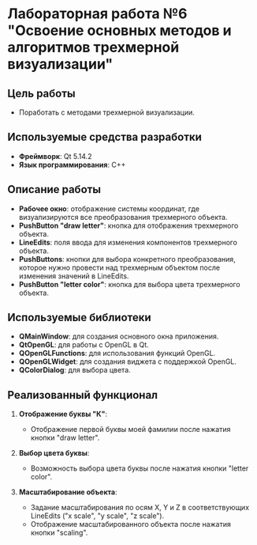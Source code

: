 # Лабораторная работа №6 "Освоение основных методов и алгоритмов трехмерной визуализации"

## Цель работы

- Поработать с методами трехмерной визуализации.

## Используемые средства разработки

- **Фреймворк**: Qt 5.14.2
- **Язык программирования**: C++

## Описание работы

- **Рабочее окно**: отображение системы координат, где визуализируются все преобразования трехмерного объекта.
- **PushButton "draw letter"**: кнопка для отображения трехмерного объекта.
- **LineEdits**: поля ввода для изменения компонентов трехмерного объекта.
- **PushButtons**: кнопки для выбора конкретного преобразования, которое нужно провести над трехмерным объектом после изменения значений в LineEdits.
- **PushButton "letter color"**: кнопка для выбора цвета трехмерного объекта.

## Используемые библиотеки

- **QMainWindow**: для создания основного окна приложения.
- **QtOpenGL**: для работы с OpenGL в Qt.
- **QOpenGLFunctions**: для использования функций OpenGL.
- **QOpenGLWidget**: для создания виджета с поддержкой OpenGL.
- **QColorDialog**: для выбора цвета.

## Реализованный функционал

1. **Отображение буквы "К"**:
   - Отображение первой буквы моей фамилии после нажатия кнопки "draw letter".

2. **Выбор цвета буквы**:
   - Возможность выбора цвета буквы после нажатия кнопки "letter color".

3. **Масштабирование объекта**:
   - Задание масштабирования по осям X, Y и Z в соответствующих LineEdits ("x scale", "y scale", "z scale").
   - Отображение масштабированного объекта после нажатия кнопки "scaling".
